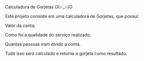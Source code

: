 Calculadora de Gorjetas O(∩_∩)O

Este projeto consiste em uma calculadora de Gorjetas, que possui:

Valor da conta;

Como foi a qualidade do serviço realizado;

Quantas pessoas iram dividir a conta.

Tudo isso será calculado e retorna a gorjeta como resultado.
